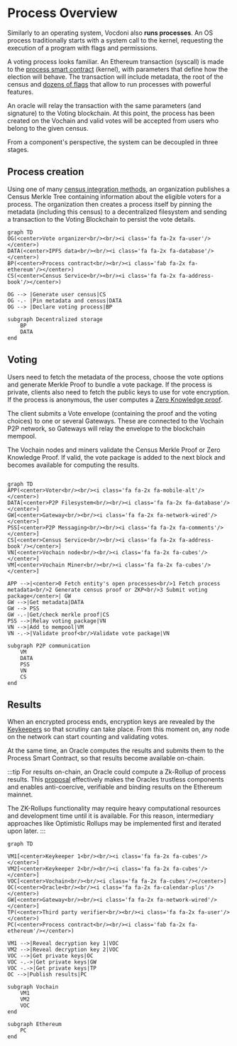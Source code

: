 # Process Overview

Similarly to an operating system, Vocdoni also **runs processes**. An OS process traditionally starts with a system call to the kernel, requesting the execution of a program with flags and permissions.

A voting process looks familiar. An Ethereum transaction (syscall) is made to the [process smart contract](https://github.com/vocdoni/dvote-solidity#process) (kernel), with parameters that define how the election will behave. The transaction will include metadata, the root of the census and [dozens of flags](https://github.com/vocdoni/dvote-solidity#types-and-values) that allow to run processes with powerful features.

An oracle will relay the transaction with the same parameters (and signature) to the Voting blockchain. At this point, the process has been created on the Vochain and valid votes will be accepted from users who belong to the given census.

From a component's perspective, the system can be decoupled in three stages.

## Process creation

Using one of many [census integration methods](census-overview.md), an organization publishes a Census Merkle Tree containing information about the eligible voters for a process. The organization then creates a process itself by pinning the metadata (including this census) to a decentralized filesystem and sending a transaction to the Voting Blockchain to persist the vote details.

<head>
<link rel="stylesheet" href="https://cdnjs.cloudflare.com/ajax/libs/font-awesome/5.13.0/css/all.css">
</head>

```mermaid
graph TD
OG(<center>Vote organizer<br/><br/><i class='fa fa-2x fa-user'/></center>)
DATA(<center>IPFS data<br/><br/><i class='fa fa-2x fa-database'/></center>)
BP(<center>Process contract<br/><br/><i class='fab fa-2x fa-ethereum'/></center>)
CS(<center>Census Service<br/><br/><i class='fa fa-2x fa-address-book'/></center>)

OG --> |Generate user census|CS
OG -.- |Pin metadata and census|DATA
OG --> |Declare voting process|BP

subgraph Decentralized storage
	BP
	DATA
end
```

## Voting

Users need to fetch the metadata of the process, choose the vote options and generate Merkle Proof to bundle a vote package. If the process is private, clients also need to fetch the public keys to use for vote encryption. If the process is anonymous, the user computes a [Zero Knowledge proof](protocol/anonymous-voting/anonymous-voting.md). 

The client submits a Vote envelope (containing the proof and the voting choices) to one or several Gateways. These are connected to the Vochain P2P network, so Gateways will relay the envelope to the blockchain mempool.

The Vochain nodes and miners validate the Census Merkle Proof or Zero Knowledge Proof. If valid, the vote package is added to the next block and becomes available for computing the results.

```mermaid

graph TD
APP(<center>Voter<br/><br/><i class='fa fa-2x fa-mobile-alt'/></center>)
DATA[<center>P2P Filesystem<br/><br/><i class='fa fa-2x fa-database'/></center>]
GW[<center>Gateway<br/><br/><i class='fa fa-2x fa-network-wired'/></center>]
PSS[<center>P2P Messaging<br/><br/><i class='fa fa-2x fa-comments'/></center>]
CS[<center>Census Service<br/><br/><i class='fa fa-2x fa-address-book'/></center>]
VN[<center>Vochain node<br/><br/><i class='fa fa-2x fa-cubes'/></center>]
VM[<center>Vochain Miner<br/><br/><i class='fa fa-2x fa-cubes'/></center>]

APP -->|<center>0 Fetch entity's open processes<br/>1 Fetch process metadata<br/>2 Generate census proof or ZKP<br/>3 Submit voting package</center>| GW
GW -->|Get metadata|DATA
GW --> PSS
GW -.-|Get/check merkle proof|CS
PSS -->|Relay voting package|VN
VN -->|Add to mempool|VM
VN -.->|Validate proof<br/>Validate vote package|VN

subgraph P2P communication
	VM
	DATA
	PSS
	VN
	CS
end

```

## Results

When an encrypted process ends, encryption keys are revealed by the [Keykeepers](/architecture/services/vochain.html#special-actors) so that scrutiny can take place. From this moment on, any node on the network can start counting and validating votes.

At the same time, an Oracle computes the results and submits them to the Process Smart Contract, so that results become available on-chain. 

:::tip
For results on-chain, an Oracle could compute a Zk-Rollup of process results. This [proposal](/architecture/protocol/rollup.html#zk-rollups-proposal) effectively makes the Oracles trustless components and enables anti-coercive, verifiable and binding  results on the Ethereum mainnet. 

The ZK-Rollups functionality may require heavy computational resources and development time until it is available. For this reason, intermediary approaches like Optimistic Rollups may be implemented first and iterated upon later.
:::

```mermaid
graph TD

VM1[<center>Keykeeper 1<br/><br/><i class='fa fa-2x fa-cubes'/></center>]
VM2[<center>Keykeeper 2<br/><br/><i class='fa fa-2x fa-cubes'/></center>]
VOC[<center>Vochain<br/><br/><i class='fa fa-2x fa-cubes'/></center>]
OC(<center>Oracle<br/><br/><i class='fa fa-2x fa-calendar-plus'/></center>)
GW[<center>Gateway<br/><br/><i class='fa fa-2x fa-network-wired'/></center>]
TP(<center>Third party verifier<br/><br/><i class='fa fa-2x fa-user'/></center>)
PC(<center>Process contract<br/><br/><i class='fab fa-2x fa-ethereum'/></center>)

VM1 -->|Reveal decryption key 1|VOC
VM2 -->|Reveal decryption key 2|VOC
VOC -->|Get private keys|OC
VOC -.->|Get private keys|GW
VOC -.->|Get private keys|TP
OC -->|Publish results|PC

subgraph Vochain
	VM1
	VM2
	VOC
end

subgraph Ethereum
	PC
end

```
